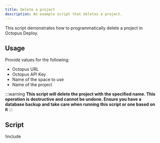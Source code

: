 ```yaml
---
title: Delete a project
description: An example script that deletes a project.
---
```


This script demonstrates how to programmatically delete a project in Octopus Deploy.

## Usage
Provide values for the following:
- Octopus URL
- Octopus API Key
- Name of the space to use
- Name of the project

:::warning
**This script will delete the project with the specified name. This operation is destructive and cannot be undone. Ensure you have a database backup and take care when running this script or one based on it**
:::

## Script

!include <delete-project-by-name-scripts>
